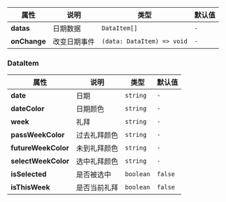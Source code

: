 |  属性   | 说明  |   类型 | 默认值
|  ----  | ----  |  ----  | ----
| **datas**  | 日期数据 |  `DataItem[]` | `-`
| **onChange**  | 改变日期事件 |  `(data: DataItem) => void` | `-`

### DataItem

|  属性   | 说明  |   类型 | 默认值
|  ----  | ----  |  ----  | ----
| **date**  | 日期 |  `string` | `-`
| **dateColor**  | 日期颜色 |  `string` | `-`
| **week**  | 礼拜 |  `string` | `-`
| **passWeekColor**  | 过去礼拜颜色 |  `string` | `-`
| **futureWeekColor**  | 未到礼拜颜色 |  `string` | `-`
| **selectWeekColor**  | 选中礼拜颜色 |  `string` | `-`
| **isSelected**  | 是否被选中 |  `boolean` | `false`
| **isThisWeek**  | 是否当前礼拜 |  `boolean` | `false`